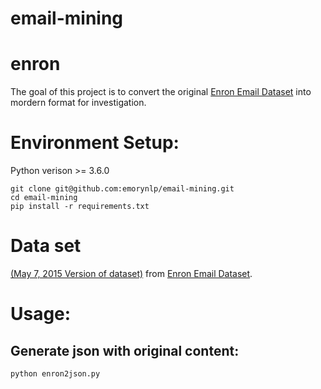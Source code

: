 # email-mining

# enron

The goal of this project is to convert the original [Enron Email Dataset](https://www.cs.cmu.edu/~./enron/) into mordern format for investigation.

# Environment Setup:

Python verison >= 3.6.0

```
git clone git@github.com:emorynlp/email-mining.git
cd email-mining
pip install -r requirements.txt
```

# Data set

[(May 7, 2015 Version of dataset)](https://www.cs.cmu.edu/~./enron/enron_mail_20150507.tgz) from [Enron Email Dataset](https://www.cs.cmu.edu/~./enron/).


# Usage:

## Generate json with original content:

```
python enron2json.py
```

